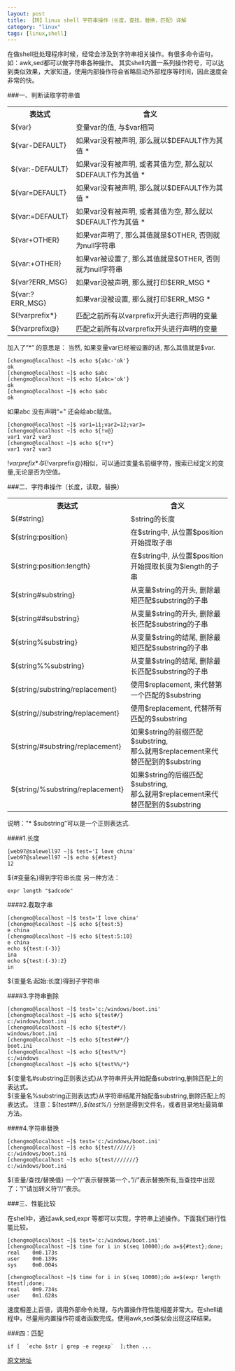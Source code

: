 ```yaml
---
layout: post
title: 【转】linux shell 字符串操作（长度，查找，替换，匹配）详解
category: "linux"
tags: [linux,shell]
---
```

在做shell批处理程序时候，经常会涉及到字符串相关操作。有很多命令语句，如：awk,sed都可以做字符串各种操作。 其实shell内置一系列操作符号，可以达到类似效果，大家知道，使用内部操作符会省略启动外部程序等时间，因此速度会非常的快。
  
###一、判断读取字符串值
 
<table class="table table-bordered table-striped table-condensed">
	<tr><th>表达式</th><th>含义</th></tr>
	<tr><td>${var}</td><td>变量var的值, 与$var相同  </td></tr>
	<tr><td>${var-DEFAULT}</td><td>如果var没有被声明, 那么就以$DEFAULT作为其值 *</td></tr>
	<tr><td>${var:-DEFAULT}</td><td>如果var没有被声明, 或者其值为空, 那么就以$DEFAULT作为其值 *  </td></tr>
	<tr><td>${var=DEFAULT}</td><td>如果var没有被声明, 那么就以$DEFAULT作为其值 *</td></tr>
	<tr><td>${var:=DEFAULT}</td><td>如果var没有被声明, 或者其值为空, 那么就以$DEFAULT作为其值 *  </td></tr>
	<tr><td>${var+OTHER}</td><td>如果var声明了, 那么其值就是$OTHER, 否则就为null字符串</td></tr>
	<tr><td>${var:+OTHER}</td><td>如果var被设置了, 那么其值就是$OTHER, 否则就为null字符串  </td></tr>
	<tr><td>${var?ERR_MSG}</td><td>如果var没被声明, 那么就打印$ERR_MSG *</td></tr>
	<tr><td>${var:?ERR_MSG}</td><td>如果var没被设置, 那么就打印$ERR_MSG *  </td></tr>
	<tr><td>${!varprefix*}</td><td>匹配之前所有以varprefix开头进行声明的变量</td></tr>
	<tr><td>${!varprefix@}</td><td>匹配之前所有以varprefix开头进行声明的变量</td></tr>
</table>


加入了“*”  的意思是： 当然, 如果变量var已经被设置的话, 那么其值就是$var.


    [chengmo@localhost ~]$ echo ${abc-'ok'}
    ok
    [chengmo@localhost ~]$ echo $abc
    [chengmo@localhost ~]$ echo ${abc='ok'}
    ok
    [chengmo@localhost ~]$ echo $abc
    ok
 
如果abc 没有声明“=" 还会给abc赋值。 

    [chengmo@localhost ~]$ var1=11;var2=12;var3=
    [chengmo@localhost ~]$ echo ${!v@}            
    var1 var2 var3
    [chengmo@localhost ~]$ echo ${!v*}
    var1 var2 var3
 
${!varprefix*}与${!varprefix@}相似，可以通过变量名前缀字符，搜索已经定义的变量,无论是否为空值。
 
 <!--break-->
 
###二、字符串操作（长度，读取，替换）
 
<table class="table table-bordered table-striped table-condensed">
	<tr><th>表达式</th><th>含义</th></tr>
	<tr><td>${#string}</td><td>$string的长度  </td></tr>
	<tr><td>${string:position}</td><td>在$string中, 从位置$position开始提取子串</td></tr>
	<tr><td>${string:position:length}</td><td>在$string中, 从位置$position开始提取长度为$length的子串  </td></tr>
	<tr><td>${string#substring}</td><td>从变量$string的开头, 删除最短匹配$substring的子串</td></tr>
	<tr><td>${string##substring}</td><td>从变量$string的开头, 删除最长匹配$substring的子串</td></tr>
	<tr><td>${string%substring}</td><td>从变量$string的结尾, 删除最短匹配$substring的子串</td></tr>
	<tr><td>${string%%substring}</td><td>从变量$string的结尾, 删除最长匹配$substring的子串  </td></tr>
	<tr><td>${string/substring/replacement}</td><td>使用$replacement, 来代替第一个匹配的$substring</td></tr>
	<tr><td>${string//substring/replacement}</td><td>使用$replacement, 代替所有匹配的$substring</td></tr>
	<tr><td>${string/#substring/replacement}</td><td>如果$string的前缀匹配$substring, <br/>那么就用$replacement来代替匹配到的$substring</td></tr>
	<tr><td>${string/%substring/replacement}</td><td>如果$string的后缀匹配$substring, <br/>那么就用$replacement来代替匹配到的$substring</td></tr>
</table>
说明："* $substring”可以是一个正则表达式.
 
####1.长度

    [web97@salewell97 ~]$ test='I love china'
    [web97@salewell97 ~]$ echo ${#test}
    12

${#变量名}得到字符串长度
另一种方法：

    expr length "$adcode"
 
####2.截取字串

    [chengmo@localhost ~]$ test='I love china'
    [chengmo@localhost ~]$ echo ${test:5}     
    e china
    [chengmo@localhost ~]$ echo ${test:5:10} 
    e china
    echo ${test:(-3)}
    ina
    echo ${test:(-3):2}
    in

${变量名:起始:长度}得到子字符串
 
####3.字符串删除

    [chengmo@localhost ~]$ test='c:/windows/boot.ini'
    [chengmo@localhost ~]$ echo ${test#/}
    c:/windows/boot.ini
    [chengmo@localhost ~]$ echo ${test#*/}
    windows/boot.ini
    [chengmo@localhost ~]$ echo ${test##*/}
    boot.ini
    [chengmo@localhost ~]$ echo ${test%/*} 
    c:/windows
    [chengmo@localhost ~]$ echo ${test%%/*}

${变量名#substring正则表达式}从字符串开头开始配备substring,删除匹配上的表达式。  
${变量名%substring正则表达式}从字符串结尾开始配备substring,删除匹配上的表达式。  
注意：${test##*/},${test%/*} 分别是得到文件名，或者目录地址最简单方法。

####4.字符串替换

    [chengmo@localhost ~]$ test='c:/windows/boot.ini'
    [chengmo@localhost ~]$ echo ${test//////}
    c:/windows/boot.ini
    [chengmo@localhost ~]$ echo ${test///////}
    c:/windows/boot.ini
 
${变量/查找/替换值} 一个“/”表示替换第一个，”//”表示替换所有,当查找中出现了：”/”请加转义符”//”表示。

###三、性能比较

在shell中，通过awk,sed,expr 等都可以实现，字符串上述操作。下面我们进行性能比较。

    [chengmo@localhost ~]$ test='c:/windows/boot.ini'                       
    [chengmo@localhost ~]$ time for i in $(seq 10000);do a=${#test};done;           
    real    0m0.173s
    user    0m0.139s
    sys     0m0.004s

    [chengmo@localhost ~]$ time for i in $(seq 10000);do a=$(expr length $test);done;      
    real    0m9.734s
    user    0m1.628s
 
速度相差上百倍，调用外部命令处理，与内置操作符性能相差非常大。在shell编程中，尽量用内置操作符或者函数完成。使用awk,sed类似会出现这样结果。

###四：匹配

    if [  `echo $str | grep -e regexp`  ];then ...

<a href="http://blog.csdn.net/zzxian/article/details/7601700" target="_blank">原文地址</a>